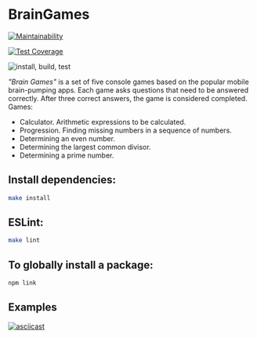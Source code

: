 # BrainGames

[![Maintainability](https://api.codeclimate.com/v1/badges/32e7168c017345cc5131/maintainability)](https://codeclimate.com/github/veroleded/BrainGames/maintainability)

[![Test Coverage](https://api.codeclimate.com/v1/badges/32e7168c017345cc5131/test_coverage)](https://codeclimate.com/github/veroleded/BrainGames/test_coverage)

![install, build, test](https://github.com/veroleded/BrainGames/actions/workflows/main.yml/badge.svg)

*"Brain Games"* is a set of five console games based on the popular mobile brain-pumping apps. Each game asks questions that need to be answered correctly. After three correct answers, the game is considered completed.  Games:

* Calculator. Arithmetic expressions to be calculated.
* Progression. Finding missing numbers in a sequence of numbers.
* Determining an even number.
* Determining the largest common divisor.
* Determining a prime number.

## Install dependencies: 
``` bash
make install
```

## ESLint: 
``` bash
make lint
```

## To globally install a package:
``` bash
npm link
```

## Examples

[![asciicast](https://asciinema.org/a/8oVajZTD0Kb9oGwV9V455g0i6.svg)](https://asciinema.org/a/8oVajZTD0Kb9oGwV9V455g0i6)